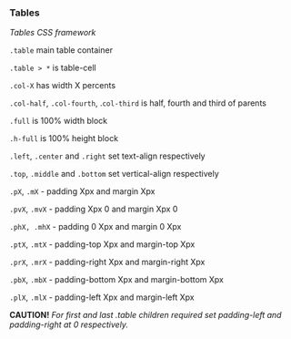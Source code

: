 ### Tables
*Tables CSS framework*

`.table` main table container

`.table > *` is table-cell

`.col-X` has width X percents

`.col-half`, `.col-fourth`, .`col-third` is half, fourth and third of parents

`.full` is 100% width block

`.h-full` is 100% height block

`.left`, `.center` and `.right` set text-align respectively

`.top`, `.middle` and `.bottom` set vertical-align respectively

`.pX`, `.mX` - padding Xpx and margin Xpx

`.pvX`, `.mvX` - padding Xpx 0 and margin Xpx 0

`.phX, .mhX` - padding 0 Xpx and margin 0 Xpx

`.ptX`, `.mtX` - padding-top Xpx and margin-top Xpx

`.prX`, `.mrX` - padding-right Xpx and margin-right Xpx

`.pbX`, `.mbX` - padding-bottom Xpx and margin-bottom Xpx

`.plX`, `.mlX` - padding-left Xpx and margin-left Xpx

**CAUTION!** 
*For first and last .table children required set padding-left and padding-right at 0 respectively.*